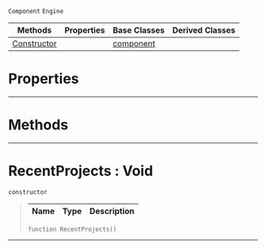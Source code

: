  `Component` `Engine`



|Methods|Properties|Base Classes|Derived Classes|
|---|---|---|---|
|[ Constructor](recentprojects.md#recentprojects-void)| |[component](component.md)| |


 #  Properties


---  
 #  Methods


---  
 #  RecentProjects : Void

 `constructor`

> 
> |Name|Type|Description|
> |---|---|---|
> ``` lang=cpp, name=Nada
> function RecentProjects()
> ``` 


---  
 

 